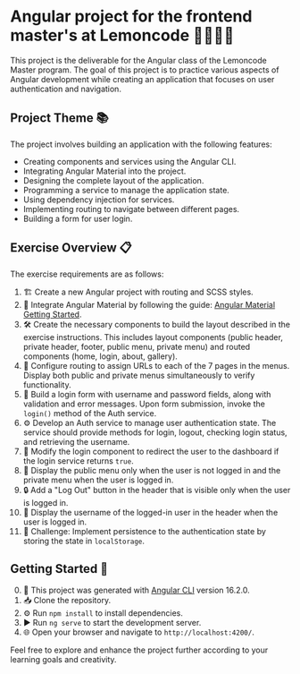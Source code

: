 # Angular project for the frontend master's at Lemoncode 👩🏻‍💻🚀

This project is the deliverable for the Angular class of the Lemoncode Master program. The goal of this project is to practice various aspects of Angular development while creating an application that focuses on user authentication and navigation.

## Project Theme 📚

The project involves building an application with the following features:

- Creating components and services using the Angular CLI.
- Integrating Angular Material into the project.
- Designing the complete layout of the application.
- Programming a service to manage the application state.
- Using dependency injection for services.
- Implementing routing to navigate between different pages.
- Building a form for user login.

## Exercise Overview 📋

The exercise requirements are as follows:

1. 🏗️ Create a new Angular project with routing and SCSS styles.
2. 🎨 Integrate Angular Material by following the guide: [Angular Material Getting Started](https://material.angular.io/guide/getting-started).
3. 🛠️ Create the necessary components to build the layout described in the exercise instructions. This includes layout components (public header, private header, footer, public menu, private menu) and routed components (home, login, about, gallery).
4. 🚦 Configure routing to assign URLs to each of the 7 pages in the menus. Display both public and private menus simultaneously to verify functionality.
5. 📝 Build a login form with username and password fields, along with validation and error messages. Upon form submission, invoke the `login()` method of the Auth service.
6. ⚙️ Develop an Auth service to manage user authentication state. The service should provide methods for login, logout, checking login status, and retrieving the username.
7. 🔄 Modify the login component to redirect the user to the dashboard if the login service returns `true`.
8. 📌 Display the public menu only when the user is not logged in and the private menu when the user is logged in.
9. 🔒 Add a "Log Out" button in the header that is visible only when the user is logged in.
10. 👤 Display the username of the logged-in user in the header when the user is logged in.
11. 🌟 Challenge: Implement persistence to the authentication state by storing the state in `localStorage`.

## Getting Started 🚀

0. 🧱 This project was generated with [Angular CLI](https://github.com/angular/angular-cli) version 16.2.0.
1. 📥 Clone the repository.
2. ⚙️ Run `npm install` to install dependencies.
3. ▶️ Run `ng serve` to start the development server.
4. 🌐 Open your browser and navigate to `http://localhost:4200/`.

Feel free to explore and enhance the project further according to your learning goals and creativity.
